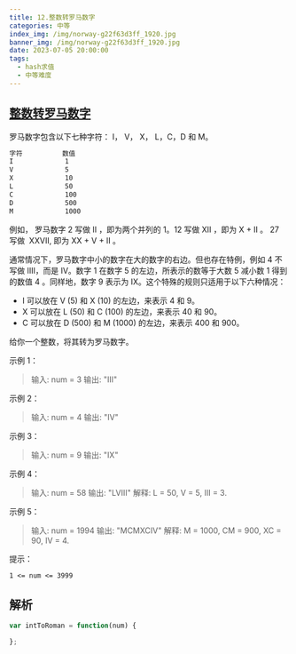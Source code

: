 ```yaml
---
title: 12.整数转罗马数字
categories: 中等
index_img: /img/norway-g22f63d3ff_1920.jpg
banner_img: /img/norway-g22f63d3ff_1920.jpg
date: 2023-07-05 20:00:00
tags:
  - hash求值
  - 中等难度
---
```


## [整数转罗马数字](https://leetcode.cn/problems/integer-to-roman/)

罗马数字包含以下七种字符： I， V， X， L，C，D 和 M。

```sh
字符          数值
I             1
V             5
X             10
L             50
C             100
D             500
M             1000
```


例如， 罗马数字 2 写做 II ，即为两个并列的 1。12 写做 XII ，即为 X + II 。 27 写做  XXVII, 即为 XX + V + II 。

通常情况下，罗马数字中小的数字在大的数字的右边。但也存在特例，例如 4 不写做 IIII，而是 IV。数字 1 在数字 5 的左边，所表示的数等于大数 5 减小数 1 得到的数值 4 。同样地，数字 9 表示为 IX。这个特殊的规则只适用于以下六种情况：

- I 可以放在 V (5) 和 X (10) 的左边，来表示 4 和 9。
- X 可以放在 L (50) 和 C (100) 的左边，来表示 40 和 90。 
- C 可以放在 D (500) 和 M (1000) 的左边，来表示 400 和 900。

给你一个整数，将其转为罗马数字。

<!-- more -->

示例 1：

> 输入: num = 3
> 输出: "III"

示例 2：

> 输入: num = 4
> 输出: "IV"

示例 3：

> 输入: num = 9
> 输出: "IX"

示例 4：

> 输入: num = 58
> 输出: "LVIII"
> 解释: L = 50, V = 5, III = 3.

示例 5：

> 输入: num = 1994
> 输出: "MCMXCIV"
> 解释: M = 1000, CM = 900, XC = 90, IV = 4.


提示：

```shell
1 <= num <= 3999
```

## 解析

```javascript
var intToRoman = function(num) {

};
```

